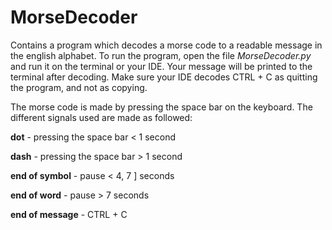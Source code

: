 # MorseDecoder

Contains a program which decodes a morse code to a readable message in the english alphabet. To run the program, open the file _MorseDecoder.py_ and run it on the terminal or your IDE. Your message will be printed to the terminal after decoding. Make sure your IDE decodes CTRL + C as quitting the program, and not as copying. 

The morse code is made by pressing the space bar on the keyboard. The different signals used are made as followed:

**dot** - pressing the space bar < 1 second

**dash** - pressing the space bar > 1 second

**end of symbol** - pause < 4, 7 ] seconds

**end of word** - pause > 7 seconds

**end of message** - CTRL + C 
